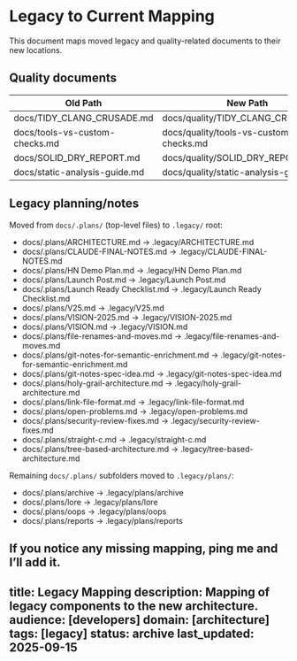 # Legacy to Current Mapping

This document maps moved legacy and quality-related documents to their new locations.

## Quality documents

| Old Path | New Path |
|---|---|
| docs/TIDY_CLANG_CRUSADE.md | docs/quality/TIDY_CLANG_CRUSADE.md |
| docs/tools-vs-custom-checks.md | docs/quality/tools-vs-custom-checks.md |
| docs/SOLID_DRY_REPORT.md | docs/quality/SOLID_DRY_REPORT.md |
| docs/static-analysis-guide.md | docs/quality/static-analysis-guide.md |

## Legacy planning/notes

Moved from `docs/.plans/` (top-level files) to `.legacy/` root:

- docs/.plans/ARCHITECTURE.md → .legacy/ARCHITECTURE.md
- docs/.plans/CLAUDE-FINAL-NOTES.md → .legacy/CLAUDE-FINAL-NOTES.md
- docs/.plans/HN Demo Plan.md → .legacy/HN Demo Plan.md
- docs/.plans/Launch Post.md → .legacy/Launch Post.md
- docs/.plans/Launch Ready Checklist.md → .legacy/Launch Ready Checklist.md
- docs/.plans/V25.md → .legacy/V25.md
- docs/.plans/VISION-2025.md → .legacy/VISION-2025.md
- docs/.plans/VISION.md → .legacy/VISION.md
- docs/.plans/file-renames-and-moves.md → .legacy/file-renames-and-moves.md
- docs/.plans/git-notes-for-semantic-enrichment.md → .legacy/git-notes-for-semantic-enrichment.md
- docs/.plans/git-notes-spec-idea.md → .legacy/git-notes-spec-idea.md
- docs/.plans/holy-grail-architecture.md → .legacy/holy-grail-architecture.md
- docs/.plans/link-file-format.md → .legacy/link-file-format.md
- docs/.plans/open-problems.md → .legacy/open-problems.md
- docs/.plans/security-review-fixes.md → .legacy/security-review-fixes.md
- docs/.plans/straight-c.md → .legacy/straight-c.md
- docs/.plans/tree-based-architecture.md → .legacy/tree-based-architecture.md

Remaining `docs/.plans/` subfolders moved to `.legacy/plans/`:

- docs/.plans/archive → .legacy/plans/archive
- docs/.plans/lore → .legacy/plans/lore
- docs/.plans/oops → .legacy/plans/oops
- docs/.plans/reports → .legacy/plans/reports

If you notice any missing mapping, ping me and I’ll add it.
---
title: Legacy Mapping
description: Mapping of legacy components to the new architecture.
audience: [developers]
domain: [architecture]
tags: [legacy]
status: archive
last_updated: 2025-09-15
---
